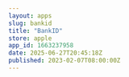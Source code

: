 ```yaml
---
layout: apps
slug: bankid
title: "BankID"
store: apple
app_id: 1663237958
date: 2025-06-27T20:45:18Z
published: 2023-02-07T08:00:00Z
---
```

